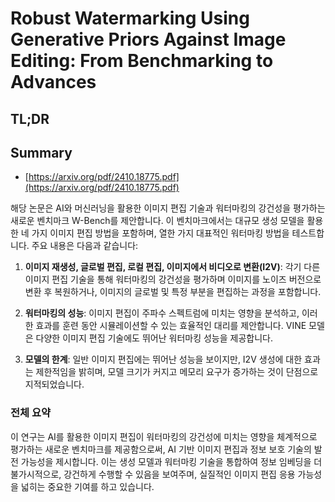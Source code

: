 # Robust Watermarking Using Generative Priors Against Image Editing: From Benchmarking to Advances
## TL;DR
## Summary
- [https://arxiv.org/pdf/2410.18775.pdf](https://arxiv.org/pdf/2410.18775.pdf)

해당 논문은 AI와 머신러닝을 활용한 이미지 편집 기술과 워터마킹의 강건성을 평가하는 새로운 벤치마크 W-Bench를 제안합니다. 이 벤치마크에서는 대규모 생성 모델을 활용한 네 가지 이미지 편집 방법을 포함하며, 열한 가지 대표적인 워터마킹 방법을 테스트합니다. 주요 내용은 다음과 같습니다:

1. **이미지 재생성, 글로벌 편집, 로컬 편집, 이미지에서 비디오로 변환(I2V)**: 각기 다른 이미지 편집 기술을 통해 워터마킹의 강건성을 평가하며 이미지를 노이즈 버전으로 변환 후 복원하거나, 이미지의 글로벌 및 특정 부분을 편집하는 과정을 포함합니다.

2. **워터마킹의 성능**: 이미지 편집이 주파수 스펙트럼에 미치는 영향을 분석하고, 이러한 효과를 훈련 동안 시뮬레이션할 수 있는 효율적인 대리를 제안합니다. VINE 모델은 다양한 이미지 편집 기술에도 뛰어난 워터마킹 성능을 제공합니다.

3. **모델의 한계**: 일반 이미지 편집에는 뛰어난 성능을 보이지만, I2V 생성에 대한 효과는 제한적임을 밝히며, 모델 크기가 커지고 메모리 요구가 증가하는 것이 단점으로 지적되었습니다.

### 전체 요약

이 연구는 AI를 활용한 이미지 편집이 워터마킹의 강건성에 미치는 영향을 체계적으로 평가하는 새로운 벤치마크를 제공함으로써, AI 기반 이미지 편집과 정보 보호 기술의 발전 가능성을 제시합니다. 이는 생성 모델과 워터마킹 기술을 통합하여 정보 임베딩을 더 불가시적으로, 강건하게 수행할 수 있음을 보여주며, 실질적인 이미지 편집 응용 가능성을 넓히는 중요한 기여를 하고 있습니다.